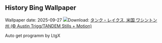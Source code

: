 ## History Bing Wallpaper
Wallpaper date: 2025-09-27
![](https://www.bing.com/th?id=OHR.TankLakes_JA-JP1667519475_UHD.jpg&w=1000)Download: [タンク・レイクス, 米国 ワシントン州 (© Austin Trigg/TANDEM Stills + Motion)](https://www.bing.com/th?id=OHR.TankLakes_JA-JP1667519475_UHD.jpg)

Auto get programm by LtgX
